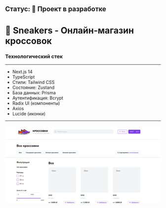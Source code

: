 ## Статус: 🚧 Проект в разработке

# 👟 Sneakers - Онлайн-магазин кроссовок

### Технологический стек

---

- Next.js 14
- TypeScript
- Стили: Tailwind CSS
- Состояние: Zustand
- База данных: Prisma
- Аутентификация: Bcrypt
- Radix UI (компоненты)
- Axios
- Lucide (иконки)

---

![ссылка на мой канал](https://raw.githubusercontent.com/Albogachiev/sneakers/refs/heads/main/image.png)
